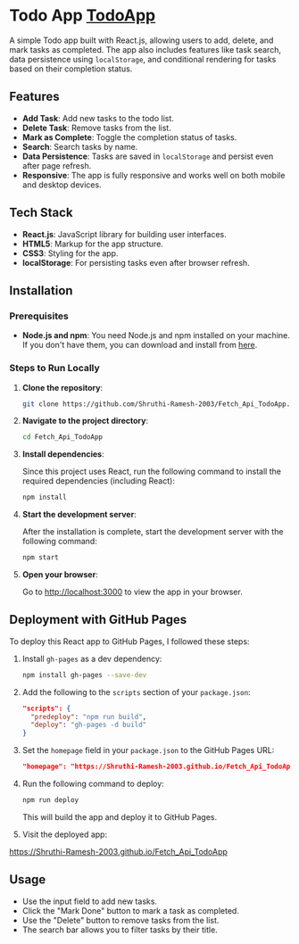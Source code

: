 

# Todo App [TodoApp](https://shruthi-ramesh-2003.github.io/todo-app/)

A simple Todo app built with React.js, allowing users to add, delete, and mark tasks as completed. The app also includes features like task search, data persistence using `localStorage`, and conditional rendering for tasks based on their completion status.

## Features

- **Add Task**: Add new tasks to the todo list.
- **Delete Task**: Remove tasks from the list.
- **Mark as Complete**: Toggle the completion status of tasks.
- **Search**: Search tasks by name.
- **Data Persistence**: Tasks are saved in `localStorage` and persist even after page refresh.
- **Responsive**: The app is fully responsive and works well on both mobile and desktop devices.

## Tech Stack

- **React.js**: JavaScript library for building user interfaces.
- **HTML5**: Markup for the app structure.
- **CSS3**: Styling for the app.
- **localStorage**: For persisting tasks even after browser refresh.

## Installation

### Prerequisites

- **Node.js and npm**: You need Node.js and npm installed on your machine. If you don't have them, you can download and install from [here](https://nodejs.org/).

### Steps to Run Locally

1. **Clone the repository**:

   ```bash
   git clone https://github.com/Shruthi-Ramesh-2003/Fetch_Api_TodoApp.git
   ```

2. **Navigate to the project directory**:

   ```bash
   cd Fetch_Api_TodoApp
   ```

3. **Install dependencies**:

   Since this project uses React, run the following command to install the required dependencies (including React):

   ```bash
   npm install
   ```

4. **Start the development server**:

   After the installation is complete, start the development server with the following command:

   ```bash
   npm start
   ```

5. **Open your browser**:

   Go to [http://localhost:3000](http://localhost:3000) to view the app in your browser.

## Deployment with GitHub Pages

To deploy this React app to GitHub Pages, I followed these steps:

1. Install `gh-pages` as a dev dependency:

   ```bash
   npm install gh-pages --save-dev
   ```

2. Add the following to the `scripts` section of your `package.json`:

   ```json
   "scripts": {
     "predeploy": "npm run build",
     "deploy": "gh-pages -d build"
   }
   ```

3. Set the `homepage` field in your `package.json` to the GitHub Pages URL:

   ```json
   "homepage": "https://Shruthi-Ramesh-2003.github.io/Fetch_Api_TodoApp"
   ```

4. Run the following command to deploy:

   ```bash
   npm run deploy
   ```

   This will build the app and deploy it to GitHub Pages.

5. Visit the deployed app:

 https://Shruthi-Ramesh-2003.github.io/Fetch_Api_TodoApp



## Usage

- Use the input field to add new tasks.
- Click the "Mark Done" button to mark a task as completed.
- Use the "Delete" button to remove tasks from the list.
- The search bar allows you to filter tasks by their title.







